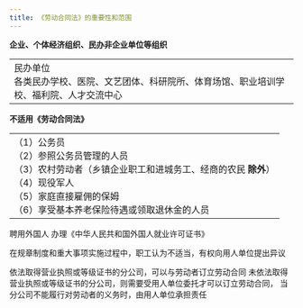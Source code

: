 ```yaml
---
title: 《劳动合同法》的重要性和范围
---
```

**企业、个体经济组织、民办非企业单位等组织**
<table><colgroup><col style="width: 100%" /></colgroup><tbody><tr class="odd"><td>民办单位<br />
各类民办学校、医院、文艺团体、科研院所、体育场馆、职业培训学校、福利院、人才交流中心</td></tr></tbody></table>

**不适用《劳动合同法》**
<table><colgroup><col style="width: 100%" /></colgroup><tbody><tr class="odd"><td>（1）公务员<br />
（2）参照公务员管理的人员<br />
（3）农村劳动者（乡镇企业职工和进城务工、经商的农民 <strong>除外</strong>）<br />
（4）现役军人<br />
（5）家庭直接雇佣的保姆<br />
（6）享受基本养老保险待遇或领取退休金的人员</td></tr></tbody></table>

聘用外国人 办理《中华人民共和国外国人就业许可证书》

在规章制度和重大事项实施过程中，职工认为不适当，有权向用人单位提出异议

依法取得营业执照或等级证书的分公司，可以与劳动者订立劳动合同
未依法取得营业执照或等级证书的分公司，则需要受用人单位委托才可以订立劳动合同，
当分公司不能履行对劳动者的义务时，由用人单位承担责任
